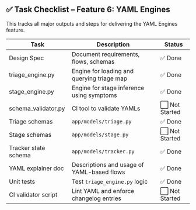 ## ✅ Task Checklist – Feature 6: YAML Engines

This tracks all major outputs and steps for delivering the YAML Engines feature.

| Task | Description | Status |
|------|-------------|--------|
| Design Spec | Document requirements, flows, schemas | ✅ Done
| triage_engine.py | Engine for loading and querying triage map | ✅ Done
| stage_engine.py | Engine for stage inference using symptoms | ✅ Done
| schema_validator.py | CI tool to validate YAMLs | ⬜ Not Started
| Triage schemas | `app/models/triage.py` | ✅ Done
| Stage schemas | `app/models/stage.py` | ⬜ Not Started
| Tracker state schema | `app/models/tracker.py` | ✅ Done
| YAML explainer doc | Descriptions and usage of YAML-based flows | ✅ Done
| Unit tests | Test `triage_engine.py` logic | ✅ Done
| CI validator script | Lint YAML and enforce changelog entries | ⬜ Not Started
